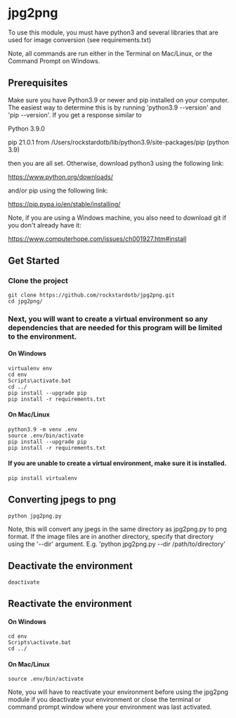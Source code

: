 # jpg2png
To use this module, you must have python3 and several libraries that are used for image conversion (see requirements.txt)

Note, all commands are run either in the Terminal on Mac/Linux, or the Command Prompt on Windows.

## Prerequisites
Make sure you have Python3.9 or newer and pip installed on your computer. The easiest way to determine this is by running 'python3.9 --version' and 'pip --version'. If you get a response similar to

Python 3.9.0

pip 21.0.1 from /Users/rockstardotb/lib/python3.9/site-packages/pip (python 3.9)

then you are all set. Otherwise, download python3 using the following link:

https://www.python.org/downloads/

and/or pip using the following link:

https://pip.pypa.io/en/stable/installing/

Note, if you are using a Windows machine, you also need to download git if you don't already have it:

https://www.computerhope.com/issues/ch001927.htm#install

## Get Started
### Clone the project

    git clone https://github.com/rockstardotb/jpg2png.git
    cd jpg2png/
    
### Next, you will want to create a virtual environment so any dependencies that are needed for this program will be limited to the environment.

#### On Windows
    virtualenv env
    cd env
    Scripts\activate.bat
    cd ../
    pip install --upgrade pip
    pip install -r requirements.txt

#### On Mac/Linux
    python3.9 -m venv .env
    source .env/bin/activate
    pip install --upgrade pip
    pip install -r requirements.txt

#### If you are unable to create a virtual environment, make sure it is installed. 

    pip install virtualenv

## Converting jpegs to png
    python jpg2png.py

Note, this will convert any jpegs in the same directory as jpg2png.py to png format. If the image files are in another directory, specify that directory using the '--dir' argument. E.g. 'python jpg2png.py --dir /path/to/directory'

## Deactivate the environment
    deactivate

## Reactivate the environment
#### On Windows
    cd env
    Scripts\activate.bat
    cd ../

#### On Mac/Linux
    source .env/bin/activate
    
Note, you will have to reactivate your environment before using the jpg2png module if you deactivate your environment or close the terminal or command prompt window where your environment was last activated.
